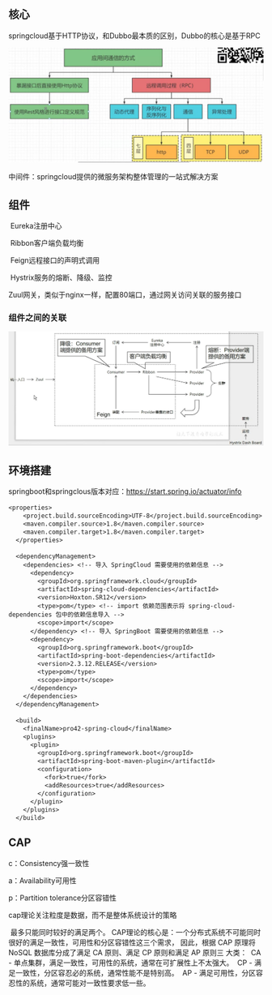 ## 核心

springcloud基于HTTP协议，和Dubbo最本质的区别，Dubbo的核心是基于RPC

![RPC结构图](\截图\RPC结构图.jpg)

中间件：springcloud提供的微服务架构整体管理的一站式解决方案

## 组件

​		Eureka注册中心

​		Ribbon客户端负载均衡

​		Feign远程接口的声明式调用

​		Hystrix服务的熔断、降级、监控

​		Zuul网关，类似于nginx一样，配置80端口，通过网关访问关联的服务接口

### 组件之间的关联

![springcloud组件之间的关联](\截图\springcloud组件之间的关联.jpg)



## 环境搭建

springboot和springclous版本对应：https://start.spring.io/actuator/info

```
<properties>
    <project.build.sourceEncoding>UTF-8</project.build.sourceEncoding>
    <maven.compiler.source>1.8</maven.compiler.source>
    <maven.compiler.target>1.8</maven.compiler.target>
  </properties>

  <dependencyManagement>
    <dependencies> <!-- 导入 SpringCloud 需要使用的依赖信息 -->
      <dependency>
        <groupId>org.springframework.cloud</groupId>
        <artifactId>spring-cloud-dependencies</artifactId>
        <version>Hoxton.SR12</version>
        <type>pom</type> <!-- import 依赖范围表示将 spring-cloud-dependencies 包中的依赖信息导入 -->
        <scope>import</scope>
      </dependency> <!-- 导入 SpringBoot 需要使用的依赖信息 -->
      <dependency>
        <groupId>org.springframework.boot</groupId>
        <artifactId>spring-boot-dependencies</artifactId>
        <version>2.3.12.RELEASE</version>
        <type>pom</type>
        <scope>import</scope>
      </dependency>
    </dependencies>
  </dependencyManagement>

  <build>
    <finalName>pro42-spring-cloud</finalName>
    <plugins>
      <plugin>
        <groupId>org.springframework.boot</groupId>
        <artifactId>spring-boot-maven-plugin</artifactId>
        <configuration>
          <fork>true</fork>
          <addResources>true</addResources>
        </configuration>
      </plugin>
    </plugins>
  </build>

```



## CAP

c：Consistency强一致性

a：Availability可用性

p：Partition tolerance分区容错性

cap理论关注粒度是数据，而不是整体系统设计的策略



​	最多只能同时较好的满足两个。
​	CAP理论的核心是：一个分布式系统不可能同时很好的满足一致性，可用性和分区容错性这三个需求，
因此，根据 CAP 原理将 NoSQL 数据库分成了满足 CA 原则、满足 CP 原则和满足 AP 原则三 大类：
​		CA - 单点集群，满足一致性，可用性的系统，通常在可扩展性上不太强大。
​		CP - 满足一致性，分区容忍必的系统，通常性能不是特别高。
​		AP - 满足可用性，分区容忍性的系统，通常可能对一致性要求低一些。